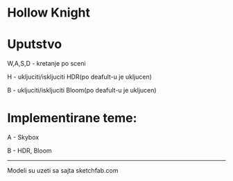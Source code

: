 # Hollow Knight

# Uputstvo
W,A,S,D - kretanje po sceni

H - ukljuciti/iskljuciti HDR(po deafult-u je ukljucen)

B - ukljuciti/iskljuciti Bloom(po deafult-u je ukljucen)


# Implementirane teme:
A - Skybox

B - HDR, Bloom

---
Modeli su uzeti sa sajta sketchfab.com